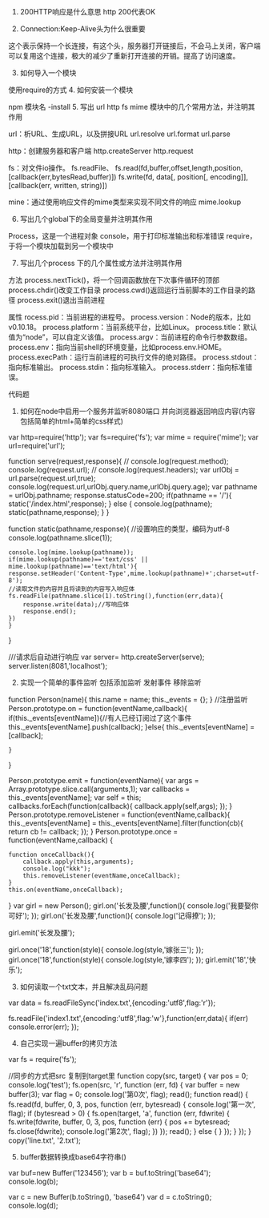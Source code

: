 1. 200HTTP响应是什么意思
http 200代表OK

2. Connection:Keep-Alive头为什么很重要

这个表示保持一个长连接，有这个头，服务器打开链接后，不会马上关闭，客户端可以复用这个连接，极大的减少了重新打开连接的开销。提高了访问速度。

3. 如何导入一个模块

使用require的方式
4. 如何安装一个模块

npm 模块名 -install
5. 写出 url http fs mime 模块中的几个常用方法，并注明其作用

url：析URL、生成URL，以及拼接URL
url.resolve
url.format
url.parse

http：创建服务器和客户端
http.createServer
http.request

fs：对文件io操作。
 fs.readFile、
fs.read(fd,buffer,offset,length,position,[callback(err,bytesRead,buffer)])
fs.write(fd, data[, position[, encoding]], [callback(err, written, string)])

mine：通过使用响应文件的mime类型来实现不同文件的响应
mime.lookup

6. 写出几个global下的全局变量并注明其作用

Process，这是一个进程对象
console，用于打印标准输出和标准错误
require，于将一个模块加载到另一个模块中

7. 写出几个process 下的几个属性或方法并注明其作用

方法
process.nextTick()，将一个回调函数放在下次事件循环的顶部
process.chdir()改变工作目录
process.cwd()返回运行当前脚本的工作目录的路径
process.exit()退出当前进程

属性
rocess.pid：当前进程的进程号。
process.version：Node的版本，比如v0.10.18。
process.platform：当前系统平台，比如Linux。
process.title：默认值为“node”，可以自定义该值。
process.argv：当前进程的命令行参数数组。
process.env：指向当前shell的环境变量，比如process.env.HOME。
process.execPath：运行当前进程的可执行文件的绝对路径。
process.stdout：指向标准输出。
process.stdin：指向标准输入。
process.stderr：指向标准错误。

代码题

1. 如何在node中启用一个服务并监听8080端口 并向浏览器返回响应内容(内容包括简单的html+简单的css样式)

var http=require('http');
var fs=require('fs');
var mime = require('mime');
var url=require('url');

function serve(request,response){
   // console.log(request.method);
    console.log(request.url);
   // console.log(request.headers);
    var urlObj = url.parse(request.url,true);
    console.log(request.url,urlObj.query.name,urlObj.query.age);
    var pathname = urlObj.pathname;
    response.statusCode=200;
    if(pathname == '/'){
        static('/index.html',response);
    }
    else
    {
        console.log(pathname);
        static(pathname,response);
    }
}

function static(pathname,response){
    //设置响应的类型，编码为utf-8
    console.log(pathname.slice(1));

    console.log(mime.lookup(pathname));
    if(mime.lookup(pathname)=='text/css' || mime.lookup(pathname)=='text/html'){
    response.setHeader('Content-Type',mime.lookup(pathname)+';charset=utf-8');
    //读取文件的内容并且将读到的内容写入响应体
    fs.readFile(pathname.slice(1).toString(),function(err,data){
        response.write(data);//写响应体
        response.end();
    })
    }
}

///请求后自动进行响应
var server= http.createServer(serve);
server.listen(8081,'localhost');


2. 实现一个简单的事件监听 包括添加监听 发射事件 移除监听

function Person(name){
    this.name = name;
    this._events = {};
}
//注册监听
Person.prototype.on = function(eventName,callback){
    if(this._events[eventName]){//有人已经订阅过了这个事件
        this._events[eventName].push(callback);
    }else{
        this._events[eventName] = [callback];

    }
}

Person.prototype.emit = function(eventName){
    var args = Array.prototype.slice.call(arguments,1);
    var callbacks = this._events[eventName];
    var self = this;
    callbacks.forEach(function(callback){
        callback.apply(self,args);
    });
}
Person.prototype.removeListener = function(eventName,callback){
    this._events[eventName] = this._events[eventName].filter(function(cb){
        return cb != callback;
    });
}
Person.prototype.once = function(eventName,callback) {

    function onceCallback(){
        callback.apply(this,arguments);
        console.log("kkk");
        this.removeListener(eventName,onceCallback);
    }
    this.on(eventName,onceCallback);
}
var girl = new Person();
girl.on('长发及腰',function(){
    console.log('我要娶你可好');
});
girl.on('长发及腰',function(){
    console.log('记得撩');
});

girl.emit('长发及腰');

girl.once('18',function(style){
    console.log(style,'嫁张三');
});
girl.once('18',function(style){
    console.log(style,'嫁李四');
});
girl.emit('18','快乐');





3. 如何读取一个txt文本，并且解决乱码问题

var data = fs.readFileSync('index.txt',{encoding:'utf8',flag:'r'});

fs.readFile('index1.txt',{encoding:'utf8',flag:'w'},function(err,data){
    if(err)
      console.error(err);
});


4. 自己实现一遍buffer的拷贝方法

var fs = require('fs');


//同步的方式把src 复制到target里
function copy(src, target) {
    var pos = 0;
    console.log('test');
    fs.open(src, 'r', function (err, fd) {
        var buffer = new buffer(3);
        var flag = 0;
        console.log('第0次', flag);
        read();
        function read() {
            fs.read(fd, buffer, 0, 3, pos, function (err, bytesread) {
                console.log('第一次', flag);
                if (bytesread > 0) {
                    fs.open(target, 'a', function (err, fdwrite) {
                        fs.write(fdwrite, buffer, 0, 3, pos, function (err) {
                            pos += bytesread;
                            fs.close(fdwrite);
                            console.log('第2次', flag);
                        })
                    });
                    read();
                }
                else {
                }
            });
        }
    });
}
copy('line.txt', '2.txt');


5. buffer数据转换成base64字符串()

var buf=new Buffer('123456');
var b = buf.toString('base64');
console.log(b);

var c = new Buffer(b.toString(), 'base64')
var d = c.toString();
console.log(d);




